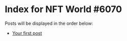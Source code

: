 # Index for NFT World #6070
Posts will be displayed in the order below:

- [Your first post](./001-first.md)

